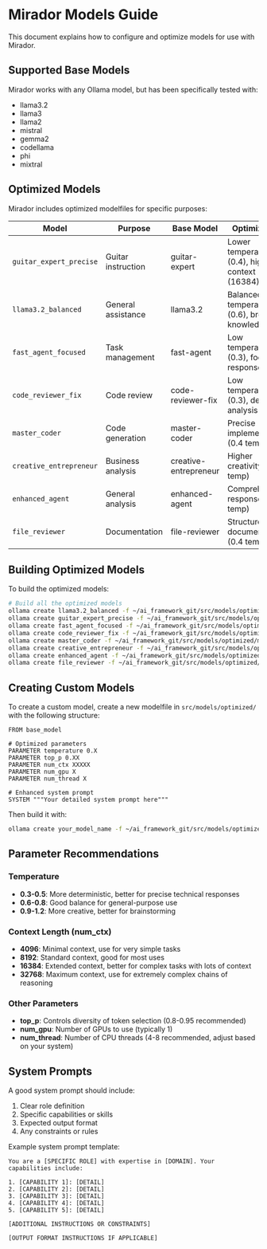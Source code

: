 # Mirador Models Guide

This document explains how to configure and optimize models for use with Mirador.

## Supported Base Models

Mirador works with any Ollama model, but has been specifically tested with:

- llama3.2
- llama3
- llama2
- mistral
- gemma2
- codellama
- phi
- mixtral

## Optimized Models

Mirador includes optimized modelfiles for specific purposes:

| Model | Purpose | Base Model | Optimization |
|-------|---------|------------|-------------|
| `guitar_expert_precise` | Guitar instruction | guitar-expert | Lower temperature (0.4), higher context (16384) |
| `llama3.2_balanced` | General assistance | llama3.2 | Balanced temperature (0.6), broad knowledge |
| `fast_agent_focused` | Task management | fast-agent | Low temperature (0.3), focused responses |
| `code_reviewer_fix` | Code review | code-reviewer-fix | Low temperature (0.3), detailed analysis |
| `master_coder` | Code generation | master-coder | Precise implementation (0.4 temp) |
| `creative_entrepreneur` | Business analysis | creative-entrepreneur | Higher creativity (0.7 temp) |
| `enhanced_agent` | General analysis | enhanced-agent | Comprehensive responses (0.7 temp) |
| `file_reviewer` | Documentation | file-reviewer | Structured documentation (0.4 temp) |

## Building Optimized Models

To build the optimized models:

```bash
# Build all the optimized models
ollama create llama3.2_balanced -f ~/ai_framework_git/src/models/optimized/llama3.2_balanced.modelfile
ollama create guitar_expert_precise -f ~/ai_framework_git/src/models/optimized/guitar_expert_precise.modelfile
ollama create fast_agent_focused -f ~/ai_framework_git/src/models/optimized/fast_agent_focused.modelfile
ollama create code_reviewer_fix -f ~/ai_framework_git/src/models/optimized/code_reviewer_fix.modelfile
ollama create master_coder -f ~/ai_framework_git/src/models/optimized/master_coder.modelfile
ollama create creative_entrepreneur -f ~/ai_framework_git/src/models/optimized/creative_entrepreneur.modelfile
ollama create enhanced_agent -f ~/ai_framework_git/src/models/optimized/enhanced_agent.modelfile
ollama create file_reviewer -f ~/ai_framework_git/src/models/optimized/file_reviewer.modelfile
```

## Creating Custom Models

To create a custom model, create a new modelfile in `src/models/optimized/` with the following structure:

```
FROM base_model

# Optimized parameters
PARAMETER temperature 0.X
PARAMETER top_p 0.XX
PARAMETER num_ctx XXXXX
PARAMETER num_gpu X
PARAMETER num_thread X

# Enhanced system prompt
SYSTEM """Your detailed system prompt here"""
```

Then build it with:

```bash
ollama create your_model_name -f ~/ai_framework_git/src/models/optimized/your_model_name.modelfile
```

## Parameter Recommendations

### Temperature

- **0.3-0.5**: More deterministic, better for precise technical responses
- **0.6-0.8**: Good balance for general-purpose use
- **0.9-1.2**: More creative, better for brainstorming

### Context Length (num_ctx)

- **4096**: Minimal context, use for very simple tasks
- **8192**: Standard context, good for most uses
- **16384**: Extended context, better for complex tasks with lots of context
- **32768**: Maximum context, use for extremely complex chains of reasoning

### Other Parameters

- **top_p**: Controls diversity of token selection (0.8-0.95 recommended)
- **num_gpu**: Number of GPUs to use (typically 1)
- **num_thread**: Number of CPU threads (4-8 recommended, adjust based on your system)

## System Prompts

A good system prompt should include:

1. Clear role definition
2. Specific capabilities or skills
3. Expected output format
4. Any constraints or rules

Example system prompt template:

```
You are a [SPECIFIC ROLE] with expertise in [DOMAIN]. Your capabilities include:

1. [CAPABILITY 1]: [DETAIL]
2. [CAPABILITY 2]: [DETAIL]
3. [CAPABILITY 3]: [DETAIL]
4. [CAPABILITY 4]: [DETAIL]
5. [CAPABILITY 5]: [DETAIL]

[ADDITIONAL INSTRUCTIONS OR CONSTRAINTS]

[OUTPUT FORMAT INSTRUCTIONS IF APPLICABLE]
```

